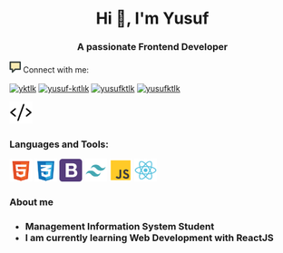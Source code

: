 <h1 align="center">Hi 👋, I'm Yusuf</h1>
<h3 align="center">A passionate Frontend Developer</h3>

<img src="comment-svgrepo-com.svg" width="20" height="20" /> Connect with me:
<p align="left">
<a href="https://twitter.com/yktlk" target="blank"><img align="center" src="https://raw.githubusercontent.com/rahuldkjain/github-profile-readme-generator/master/src/images/icons/Social/twitter.svg" alt="yktlk" height="30" width="40" /></a>
<a href="https://linkedin.com/in/yusuf-kıtlık" target="blank"><img align="center" src="https://raw.githubusercontent.com/rahuldkjain/github-profile-readme-generator/master/src/images/icons/Social/linked-in-alt.svg" alt="yusuf-kıtlık" height="30" width="40" /></a>
<a href="https://instagram.com/yusufktlk" target="blank"><img align="center" src="https://raw.githubusercontent.com/rahuldkjain/github-profile-readme-generator/master/src/images/icons/Social/instagram.svg" alt="yusufktlk" height="30" width="40" /></a>
<a href="https://medium.com/@yusufktlk" target="_blank"><img align="center" src="https://raw.githubusercontent.com/rahuldkjain/github-profile-readme-generator/master/src/images/icons/Social/medium.svg" alt="yusufktlk" height="30" width="40" /></a>
</p>

<img src="code-fill-svgrepo-com.svg" width="40" height="40" /> <h3 align="left">Languages and Tools:</h3>
<p align="left">
<img src="html-5-svgrepo-com.svg" alt="html5" width="40" height="40"/>
<img src="css-3-svgrepo-com.svg" alt="css3" width="40" height="40"/> </a>
<img src="bootstrap-svgrepo-com.svg" alt="bootstrap" width="40" height="40"/> </a>
<img src="tailwind-svgrepo-com.svg" alt="tailwind" width="40" height="40"/> </a>
<img src="js-svgrepo-com.svg" alt="javascript" width="40" height="40"/> </a>
<img src="react-svgrepo-com.svg" alt="react" width="40" height="40"/> </a> 
</p>

<h3> About me <h3/>
  
  - Management Information System Student
  - I am currently learning Web Development with ReactJS
